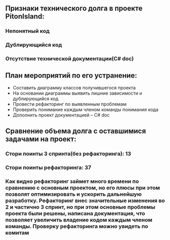 ## Признаки технического долга в проекте PitonIsland:
### Непонятный код
### Дублирующийся код
### Отсутствие технической документации(C# doc)
## План мероприятий по его устранение:
* Составить диаграмму классов получившегося проекта
* На основании диаграммы выявить лишние зависимости и дублирующийся код
* Провести рефакторинг по выявленным проблемам
* Проверить понимание каждым членом команды понимания кода
* Дополнить проект документацией – C# doc
## Сравнение объема долга с оставшимися задачами на проект:
### Стори поинты 3 спринта(без рефакторинга): 13
### Стори поинты рефакторинга:  37
### Как видно рефакторинг займет много времени по сравнению с основным проектом, но его плюсы при этом позволят оптимизировать и ускорить дальнейшую разработку. Рефакторинг внес значительные изменения во 2 и частично 3 спринт, но при этом основные проблемы проекта были решены, написана документация, что позволяет увеличить владение кодом каждым членом команды. Проверку рефакторинга можно увидеть по комитам
